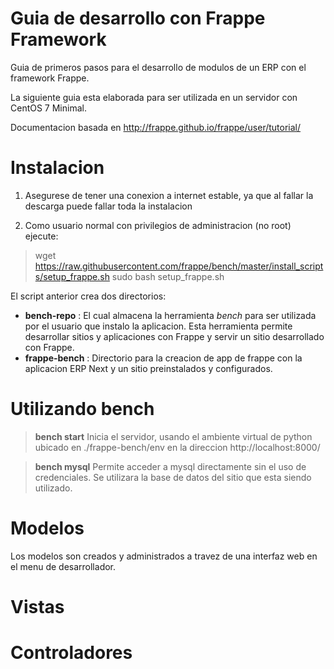 Guia de desarrollo con Frappe Framework
=======================================

Guia de primeros pasos para el desarrollo de modulos de un ERP con el framework Frappe.

La siguiente guia esta elaborada para ser utilizada en un servidor con CentOS 7 Minimal.

Documentacion basada en http://frappe.github.io/frappe/user/tutorial/

Instalacion
===========
1. Asegurese de tener una conexion a internet estable, ya que al fallar la descarga puede fallar toda la instalacion

2. Como usuario normal con privilegios de administracion (no root) ejecute:

> wget https://raw.githubusercontent.com/frappe/bench/master/install_scripts/setup_frappe.sh
> sudo bash setup_frappe.sh

El script anterior crea dos directorios:
* **bench-repo** : El cual almacena la herramienta *bench* para ser utilizada por el usuario que instalo la aplicacion. Esta herramienta permite desarrollar sitios y aplicaciones con Frappe y servir un sitio desarrollado con Frappe.
* **frappe-bench** : Directorio para la creacion de app de frappe con la aplicacion ERP Next y un sitio preinstalados y configurados.


Utilizando bench
================

>**bench start**
Inicia el servidor, usando el ambiente virtual de python ubicado en ./frappe-bench/env en la direccion http://localhost:8000/



>**bench mysql**
Permite acceder a mysql directamente sin el uso de credenciales. Se utilizara la base de datos del sitio que esta siendo utilizado.

Modelos
=======

Los modelos son creados y administrados a travez de una interfaz web en el menu de desarrollador.


Vistas
======


Controladores
=============
